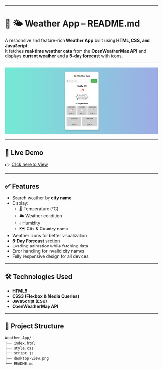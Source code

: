 
---

# **📌 🌤️ Weather App – README.md**

A responsive and feature-rich **Weather App** built using **HTML, CSS, and JavaScript**.  
It fetches **real-time weather data** from the **OpenWeatherMap API** and displays **current weather** and a **5-day forecast** with icons.

---

![Preview Screenshot](desktop-view.png)

---

## 🔗 Live Demo
👉 [Click here to View](https://suru190.github.io/Weather-App/)

---

## ✅ Features
- Search weather by **city name**
- Display:
  - 🌡️ Temperature (°C)  
  - 🌥️ Weather condition  
  - 💧 Humidity  
  - 🗺️ City & Country name
- Weather icons for better visualization
- **5-Day Forecast** section
- Loading animation while fetching data
- Error handling for invalid city names
- Fully responsive design for all devices

---

## 🛠️ Technologies Used
- **HTML5**
- **CSS3 (Flexbox & Media Queries)**
- **JavaScript (ES6)**
- **OpenWeatherMap API**

---

## 📂 Project Structure
```bash
Weather-App/
│── index.html
│── style.css
│── script.js
│── desktop-view.png
└── README.md

